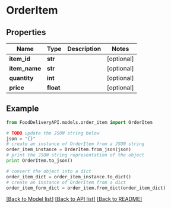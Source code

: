 # OrderItem


## Properties

Name | Type | Description | Notes
------------ | ------------- | ------------- | -------------
**item_id** | **str** |  | [optional] 
**item_name** | **str** |  | [optional] 
**quantity** | **int** |  | [optional] 
**price** | **float** |  | [optional] 

## Example

```python
from FoodDeliveryAPI.models.order_item import OrderItem

# TODO update the JSON string below
json = "{}"
# create an instance of OrderItem from a JSON string
order_item_instance = OrderItem.from_json(json)
# print the JSON string representation of the object
print OrderItem.to_json()

# convert the object into a dict
order_item_dict = order_item_instance.to_dict()
# create an instance of OrderItem from a dict
order_item_form_dict = order_item.from_dict(order_item_dict)
```
[[Back to Model list]](../README.md#documentation-for-models) [[Back to API list]](../README.md#documentation-for-api-endpoints) [[Back to README]](../README.md)


